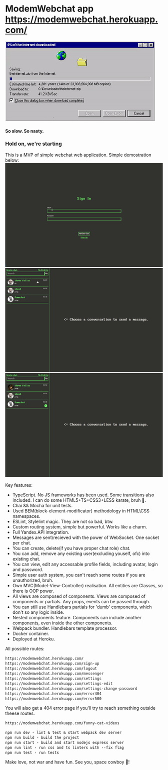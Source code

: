 # ModemWebchat app https://modemwebchat.herokuapp.com/

![I mean theeese times, you know.](/github/slow_file_copy.gif)
#### So slow. So nasty.

### Hold on, we're starting
This is a MVP of simple webchat web application. 
Simple demostration below:
![Sign in and signup, simple demonstration](/github/signup_and_add_users.gif)
![Change user profile, avatar](/github/change_user_profile_and_avatar.gif)
![Create, delete chat](/github/create_delete_chat.gif)

Key features:
- TypeScript. No JS frameworks has been used. Some transitions also included. I can do some HTML5+TS+CSS3+LESS karate, bruh :vulcan_salute:. 
- Chai && Mocha for unit tests. 
- Used BEM(block-element-modificator) methodology in HTML\CSS namespaces. 
- ESLint, Stylelint magic. They are not so bad, btw.
- Custom routing system, simple but powerful. Works like a charm.
- Full Yandex.API integration.
- Messages are sent\recieved with the power of WebSocket. One socket per chat.
- You can create, delete(if you have proper chat role) chat.
- You can add, remove any existing user(excluding youself, ofc) into existing chat.
- You can view, edit any accessable profile fields, including avatar, login and password.
- Simple user auth system, you can't reach some routes if you are unauthorized, bruh.
- Own MVC(Model-View-Controller) realisation. All entities are Classes, so there is OOP power.
- All views are composed of components. Views are composed of components or partials. Any props, events can be passed through. 
- You can still use Handlebars partials for 'dumb' components, which don't so any logic inside. 
- Nested components feature. Components can include another components, even inside the other components. 
- Webpack bundler. Handlebars template processor.
- Docker container.
- Deployed at Heroku.

All possible routes:
```
https://modemwebchat.herokuapp.com/
https://modemwebchat.herokuapp.com/sign-up
https://modemwebchat.herokuapp.com/logout
https://modemwebchat.herokuapp.com/messenger
https://modemwebchat.herokuapp.com/settings
https://modemwebchat.herokuapp.com/settings-edit
https://modemwebchat.herokuapp.com/settings-change-password
https://modemwebchat.herokuapp.com/error404
https://modemwebchat.herokuapp.com/error500
```

You will also get a 404 error page if you'll try to reach something outside theese routes. 
```
https://modemwebchat.herokuapp.com/funny-cat-videos
```

```
npm run dev - lint & test & start webpack dev server
npm run build - build the project 
npm run start - build and start nodejs express server
npm run lint - run css and ts linters with --fix flag
npm run test - run tests
```

Make love, not war and have fun. See you, space cowboy :metal:!
